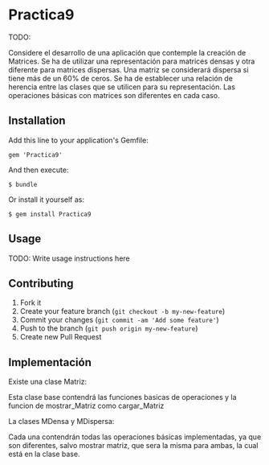 # Practica9

TODO: 

Considere el desarrollo de una aplicación que contemple la creación de Matrices. Se ha de utilizar una representación para matrices densas y otra diferente para matrices dispersas. Una matriz se considerará dispersa si tiene más de un 60% de ceros. Se ha de establecer una relación de herencia entre las clases que se utilicen para su representación. Las operaciones básicas con matrices son diferentes en cada caso.


## Installation

Add this line to your application's Gemfile:

    gem 'Practica9'

And then execute:

    $ bundle

Or install it yourself as:

    $ gem install Practica9

## Usage

TODO: Write usage instructions here

## Contributing

1. Fork it
2. Create your feature branch (`git checkout -b my-new-feature`)
3. Commit your changes (`git commit -am 'Add some feature'`)
4. Push to the branch (`git push origin my-new-feature`)
5. Create new Pull Request

## Implementación


Existe una clase Matriz:

Esta clase base contendrá las funciones basicas de operaciones y la funcion de mostrar_Matriz como cargar_Matriz

La clases MDensa y MDispersa:

Cada una contendrán todas las operaciones básicas implementadas, ya que son diferentes, salvo mostrar matriz, que sera la misma para ambas, la cual está en la clase base.
